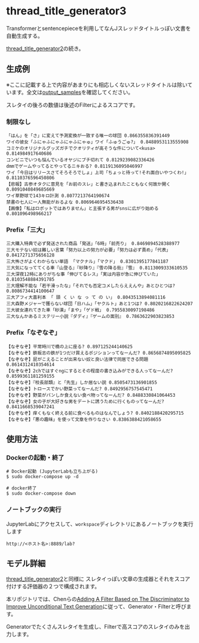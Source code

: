 # thread_title_generator3

Transformerとsentencepieceを利用してなんJスレッドタイトルっぽい文書を自動生成する。

[thread_title_generator2](https://github.com/ykicisk/thread_title_generator2)の続き。

## 生成例

※ここに記載する上で内容があまりにも相応しくないスレッドタイトルは除いています。全文は[output_samples](./output_samples)を確認してください。

スレタイの後ろの数値は後述のFilterによるスコアです。

### 制限なし

```
「はん」を「さ」に変えて予測変換が一致する唯一の球団 0.866355836391449
ワイの彼女「ふにゃふにゃふにゃふにゃゅ」ワイ「ふゅうごゅ?」 0.8488953113555908
コミケのオリジナルグッズガチでクオリティが高そうな件について<kusa> 0.814984917640686
コンビニでいつも悩んでいるオヤジにブチ切れて 0.8129239082336426
dmmでゲームやってるとやってるニキおる? 0.8119136095046997
ワイ「今日はリリースさてそろそろでしょ」上司「ちょっと待って!それ面白いやつくわ!」 0.8110376596450806
【悲報】古参オタクに意見を「お前のスレ」と書き込まれたこともなく何故か開く 0.8091040849685669
ワイ草野球で143キロ計測 0.8077213764190674
禁書の七人に一人無能がおるよな 0.8069646954536438
【画像】「私はロボットではありません」と主張する男がsnsに広がり始める 0.801096498966217
```

### Prefix「三大」

```
三大購入特典で必ず発送された商品「発送」「6時」「前売り」 0.8469894528388977
三大モテない奴は難しい言葉「努力以上の努力が必要」「努力は必ず責め」「代表」 0.8417271375656128
三大怖さがよくわからない単語 「マクナル」「マクド」 0.8301395177841187
三大気になっててくる車『山登る』『砂降り』『雪の降る街』『雪』 0.8113009333610535
三大深夜12時にありがちな事「伸びてるレス」「実は内容が急に伸びていた」 0.8103548884391785
三大理解不能な「若干滑ったな」「それでも否定コメしたらええんや」あとひとつは? 0.8086734414100647
三大アフィ大喜利本 「 頭 く い な っ て の い」 0.8043513894081116
三大森野メジャーで獲らない球団「日ハム」「ヤクルト」あと1つは? 0.8020216822624207
三大彼女連れてきた車「砂漠」「まや」「ゲド戦」 0.7955830097198486
三大なんかあるミステリー小説『ダディ』『ゲームの面別』 0.7863622903823853
```

### Prefix「なぞなぞ」

```
【なぞなぞ】平常時川で橋の上に座る? 0.897125244140625
【なぞなぞ】鉄板志の鉄が1つだけ買えるポジションってなーんだ? 0.8656874895095825
【なぞなぞ】屁がこえることが出来ない奴と良い法律で同居できる問題 0.8614312410354614
【なぞなぞ】2chではすぐngにするとその程度の書き込みができる人ってなーんだ? 0.8599361181259155
【なぞなぞ】『校長部類』と「先生」しか居ない説 0.8505473136901855
【なぞなぞ】トロースでかい野菜ってなーんだ? 0.8492956757545471
【なぞなぞ】野菜がパンしか食えない食べ物ってなーんだ? 0.8488330841064453
【なぞなぞ】女の子が大好きな男をデートに誘うために行くものってなーんだ? 0.8411668539047241
【なぞなぞ】痒くもなく終える前に食べるものはなんでしょう? 0.8402188420295715
【なぞなぞ】「悪の趣味」を使って文章を作りなさい 0.8386388421058655
```

## 使用方法

### Dockerの起動・終了

```
# Docker起動 (JupyterLabも立ち上がる)
$ sudo docker-compose up -d

# docker終了
$ sudo docker-compose down
```

### ノートブックの実行

JupyterLabにアクセスして、`workspace`ディレクトリにあるノートブックを実行します

```
http://<ホスト名>:8889/lab?
```

## モデル詳細

[thread_title_generator2](https://github.com/ykicisk/thread_title_generator2)と同様に
スレタイっぽい文章の生成器とそれをスコア付けする評価器の２つで構成されます。

本リポジトリでは、Chenらの[Adding A Filter Based on The Discriminator to Improve Unconditional Text Generation](https://arxiv.org/pdf/2004.02135.pdf)に従って、Generator・Filterと呼びます。

Generatorでたくさんスレタイを生成し、Filterで高スコアのスレタイのみを出力します。
